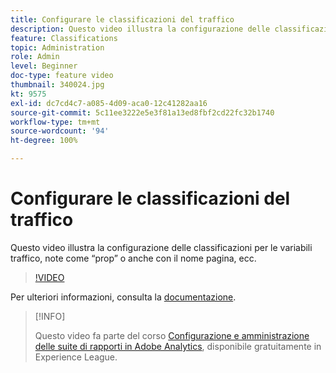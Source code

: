 ```yaml
---
title: Configurare le classificazioni del traffico
description: Questo video illustra la configurazione delle classificazioni per le variabili traffico, note come “prop” o anche con il nome pagina, ecc.
feature: Classifications
topic: Administration
role: Admin
level: Beginner
doc-type: feature video
thumbnail: 340024.jpg
kt: 9575
exl-id: dc7cd4c7-a085-4d09-aca0-12c41282aa16
source-git-commit: 5c11ee3222e5e3f81a13ed8fbf2cd22fc32b1740
workflow-type: tm+mt
source-wordcount: '94'
ht-degree: 100%

---
```


# Configurare le classificazioni del traffico

Questo video illustra la configurazione delle classificazioni per le variabili traffico, note come “prop” o anche con il nome pagina, ecc.

>[!VIDEO](https://video.tv.adobe.com/v/340024/?quality=12&learn=on)

Per ulteriori informazioni, consulta la [documentazione](https://experienceleague.adobe.com/docs/analytics/admin/admin-tools/traffic-variables/traffic-classifications.html?lang=it).

>[!INFO]
>
> Questo video fa parte del corso [Configurazione e amministrazione delle suite di rapporti in Adobe Analytics](https://experienceleague.adobe.com/?recommended=Analytics-A-1-2021.1.administration&amp;lang=it), disponibile gratuitamente in Experience League.